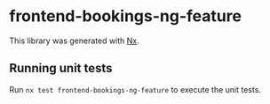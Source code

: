 # frontend-bookings-ng-feature

This library was generated with [Nx](https://nx.dev).

## Running unit tests

Run `nx test frontend-bookings-ng-feature` to execute the unit tests.

